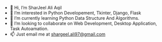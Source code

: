 - 👋 Hi, I’m SharJeel Ali Aqil
- 👀 I’m interested in Python Developement, Tkinter, Django, Flask
- 🌱 I’m currently learning Python Data Structure And Algorithms.
- 💞️ I’m looking to collaborate on Web Development, Desktop Application, Task Autoamation.
- 📫 Just email me at shargeel.ali97@gmail.com

<!---
mashaikx13/mashaikx13 is a ✨ special ✨ repository because its `README.md` (this file) appears on your GitHub profile.
You can click the Preview link to take a look at your changes.
--->
